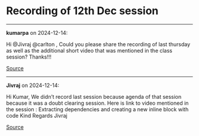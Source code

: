 # Recording of 12th Dec session


---

**kumarpa** on 2024-12-14:

Hi @Jivraj @carlton ,
Could you please share the recording of last thursday as well as the additional short video that was mentioned in the class session?
Thanks!!!

[Source](https://discourse.onlinedegree.iitm.ac.in/t/recording-of-12th-dec-session/159072/1)

---

**Jivraj** on 2024-12-14:

Hi Kumar,
We didn’t record last session because agenda of that session because it was a doubt clearing session.
Here is link to video mentioned in the session : Extracting dependencies and creating a new inline block with code
Kind Regards
Jivraj

[Source](https://discourse.onlinedegree.iitm.ac.in/t/recording-of-12th-dec-session/159072/2)